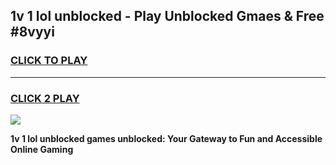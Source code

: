 
## 1v 1 lol unblocked - Play Unblocked Gmaes & Free #8vyyi
<h3>
<a href="https://news.freeplayer.one?title=1v_1_lol_unblocked&ref=03M">CLICK TO PLAY</a></h3>
<hr>

<h3>
<a href="https://news.freeplayer.one?title=1v_1_lol_unblocked&ref=03M">CLICK 2 PLAY</a>
  
</h3>

<a href="https://news.freeplayer.one?title=1v_1_lol_unblocked&ref=03M"><img src="https://clearcache.store/games.png"></a>


**1v 1 lol unblocked games unblocked: Your Gateway to Fun and Accessible Online Gaming**
